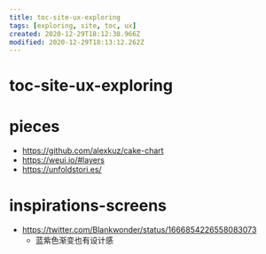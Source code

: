 ```yaml
---
title: toc-site-ux-exploring
tags: [exploring, site, toc, ux]
created: 2020-12-29T18:12:38.966Z
modified: 2020-12-29T18:13:12.262Z
---
```


# toc-site-ux-exploring

# pieces

- https://github.com/alexkuz/cake-chart
- https://weui.io/#layers
- https://unfoldstori.es/
# inspirations-screens
- https://twitter.com/Blankwonder/status/1666854226558083073
  - 蓝紫色渐变也有设计感
